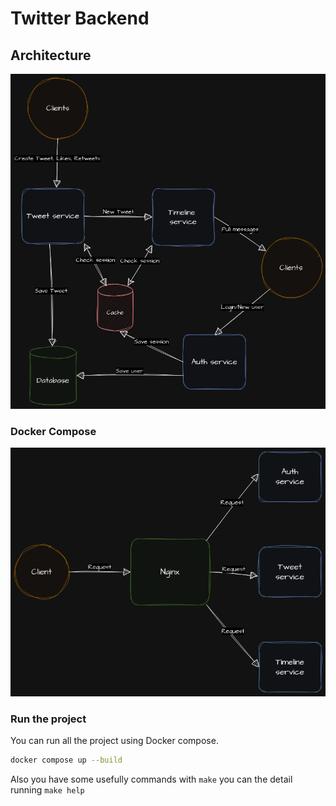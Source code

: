 # Twitter Backend

## Architecture

![twitter backend architecture](assets/img/twitter-backend.drawio.png)

### Docker Compose

![twitter backend docker_compose](assets/img/twitter-backend-docker-compose.drawio.png)

### Run the project

You can run all the project using Docker compose.

```bash
docker compose up --build
```

Also you have some usefully commands with `make` you can the detail running `make help`

